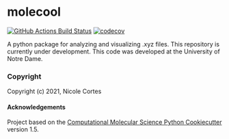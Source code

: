 molecool
==============================
[//]: # (Badges)
[![GitHub Actions Build Status](https://github.com/REPLACE_WITH_OWNER_ACCOUNT/molecool/workflows/CI/badge.svg)](https://github.com/REPLACE_WITH_OWNER_ACCOUNT/molecool/actions?query=workflow%3ACI)
[![codecov](https://codecov.io/gh/REPLACE_WITH_OWNER_ACCOUNT/molecool/branch/master/graph/badge.svg)](https://codecov.io/gh/REPLACE_WITH_OWNER_ACCOUNT/molecool/branch/master)


A python package for analyzing and visualizing .xyz files. This repository is currently under development.
This code was developed at the University of Notre Dame.
### Copyright

Copyright (c) 2021, Nicole Cortes


#### Acknowledgements

Project based on the
[Computational Molecular Science Python Cookiecutter](https://github.com/molssi/cookiecutter-cms) version 1.5.

